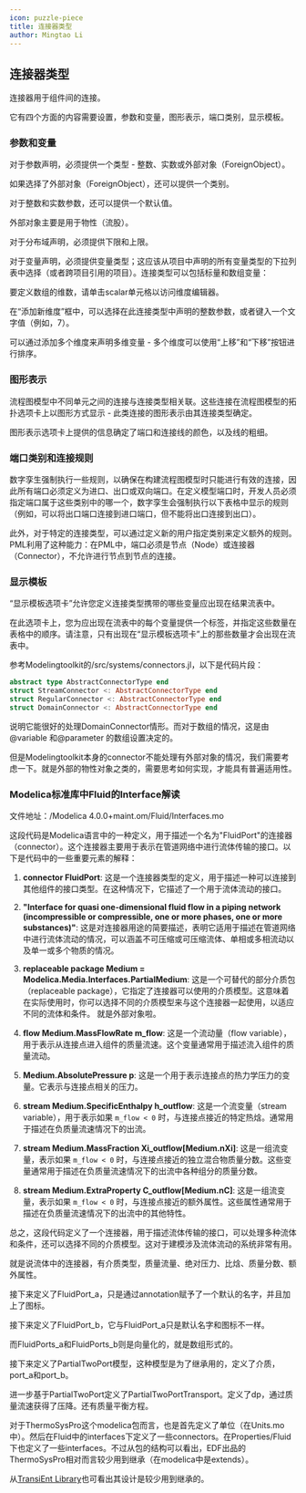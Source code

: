 ```yaml
---
icon: puzzle-piece
title: 连接器类型
author: Mingtao Li
---
```


## 连接器类型
连接器用于组件间的连接。

它有四个方面的内容需要设置，参数和变量，图形表示，端口类别，显示模板。

### 参数和变量

对于参数声明，必须提供一个类型 - 整数、实数或外部对象（ForeignObject）。

如果选择了外部对象（ForeignObject），还可以提供一个类别。

对于整数和实数参数，还可以提供一个默认值。

外部对象主要是用于物性（流股）。

对于分布域声明，必须提供下限和上限。

对于变量声明，必须提供变量类型；这应该从项目中声明的所有变量类型的下拉列表中选择（或者跨项目引用的项目）。连接类型可以包括标量和数组变量：

要定义数组的维数，请单击scalar单元格以访问维度编辑器。

在“添加新维度”框中，可以选择在此连接类型中声明的整数参数，或者键入一个文字值（例如，7）。

可以通过添加多个维度来声明多维变量 - 多个维度可以使用“上移”和“下移”按钮进行排序。

### 图形表示
流程图模型中不同单元之间的连接与连接类型相关联。这些连接在流程图模型的拓扑选项卡上以图形方式显示 - 此类连接的图形表示由其连接类型确定。

图形表示选项卡上提供的信息确定了端口和连接线的颜色，以及线的粗细。

### 端口类别和连接规则
数字孪生强制执行一些规则，以确保在构建流程图模型时只能进行有效的连接，因此所有端口必须定义为进口、出口或双向端口。在定义模型端口时，开发人员必须指定端口属于这些类别中的哪一个，数字孪生会强制执行以下表格中显示的规则（例如，可以将出口端口连接到进口端口，但不能将出口连接到出口）。


此外，对于特定的连接类型，可以通过定义新的用户指定类别来定义额外的规则。PML利用了这种能力：在PML中，端口必须是节点（Node）或连接器（Connector），不允许进行节点到节点的连接。

### 显示模板
“显示模板选项卡”允许您定义连接类型携带的哪些变量应出现在结果流表中。

在此选项卡上，您为应出现在流表中的每个变量提供一个标签，并指定这些数量在表格中的顺序。请注意，只有出现在“显示模板选项卡”上的那些数量才会出现在流表中。

参考Modelingtoolkit的/src/systems/connectors.jl，以下是代码片段：

```julia
abstract type AbstractConnectorType end
struct StreamConnector <: AbstractConnectorType end
struct RegularConnector <: AbstractConnectorType end
struct DomainConnector <: AbstractConnectorType end
```

说明它能很好的处理DomainConnector情形。而对于数组的情况，这是由@variable 和@parameter 的数组设置决定的。

但是Modelingtoolkit本身的connector不能处理有外部对象的情况，我们需要考虑一下。就是外部的物性对象之类的，需要思考如何实现，才能具有普遍适用性。

### Modelica标准库中Fluid的Interface解读

文件地址：/Modelica 4.0.0+maint.om/Fluid/Interfaces.mo

这段代码是Modelica语言中的一种定义，用于描述一个名为"FluidPort"的连接器（connector）。这个连接器主要用于表示在管道网络中进行流体传输的接口。以下是代码中的一些重要元素的解释：

1. **connector FluidPort**: 这是一个连接器类型的定义，用于描述一种可以连接到其他组件的接口类型。在这种情况下，它描述了一个用于流体流动的接口。

2. **"Interface for quasi one-dimensional fluid flow in a piping network (incompressible or compressible, one or more phases, one or more substances)"**: 这是对连接器用途的简要描述，表明它适用于描述在管道网络中进行流体流动的情况，可以涵盖不可压缩或可压缩流体、单相或多相流动以及单一或多个物质的情况。

3. **replaceable package Medium = Modelica.Media.Interfaces.PartialMedium**: 这是一个可替代的部分介质包（replaceable package），它指定了连接器可以使用的介质模型。这意味着在实际使用时，你可以选择不同的介质模型来与这个连接器一起使用，以适应不同的流体和条件。
就是外部对象啦。

4. **flow Medium.MassFlowRate m_flow**: 这是一个流动量（flow variable），用于表示从连接点进入组件的质量流速。这个变量通常用于描述流入组件的质量流动。

5. **Medium.AbsolutePressure p**: 这是一个用于表示连接点的热力学压力的变量。它表示与连接点相关的压力。

6. **stream Medium.SpecificEnthalpy h_outflow**: 这是一个流变量（stream variable），用于表示如果 `m_flow < 0` 时，与连接点接近的特定热焓。通常用于描述在负质量流速情况下的出流。

7. **stream Medium.MassFraction Xi_outflow[Medium.nXi]**: 这是一组流变量，表示如果 `m_flow < 0` 时，与连接点接近的独立混合物质量分数。这些变量通常用于描述在负质量流速情况下的出流中各种组分的质量分数。

8. **stream Medium.ExtraProperty C_outflow[Medium.nC]**: 这是一组流变量，表示如果 `m_flow < 0` 时，与连接点接近的额外属性。这些属性通常用于描述在负质量流速情况下的出流中的其他特性。

总之，这段代码定义了一个连接器，用于描述流体传输的接口，可以处理多种流体和条件，还可以选择不同的介质模型。这对于建模涉及流体流动的系统非常有用。

就是说流体中的连接器，有介质类型，质量流量、绝对压力、比焓、质量分数、额外属性。

接下来定义了FluidPort_a，只是通过annotation赋予了一个默认的名字，并且加上了图标。

接下来定义了FluidPort_b，它与FluidPort_a只是默认名字和图标不一样。

而FluidPorts_a和FluidPorts_b则是向量化的，就是数组形式的。

接下来定义了PartialTwoPort模型，这种模型是为了继承用的，定义了介质，port_a和port_b。

进一步基于PartialTwoPort定义了PartialTwoPortTransport。定义了dp，通过质量流速获得了压降。还有质量平衡方程。

对于ThermoSysPro这个modelica包而言，也是首先定义了单位（在Units.mo中）。然后在Fluid中的interfaces下定义了一些connectors。在Properties/Fluid下也定义了一些interfaces。不过从包的结构可以看出，EDF出品的ThermoSysPro相对而言较少用到继承（在modelica中是extends）。

从[TransiEnt Library](https://github.com/TransiEnt-official)也可看出其设计是较少用到继承的。